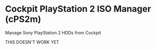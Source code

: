 # Cockpit PlayStation 2 ISO Manager (cPS2m)
Manage Sony PlayStation 2 HDDs from Cockpit


THIS DOESN'T WORK YET
